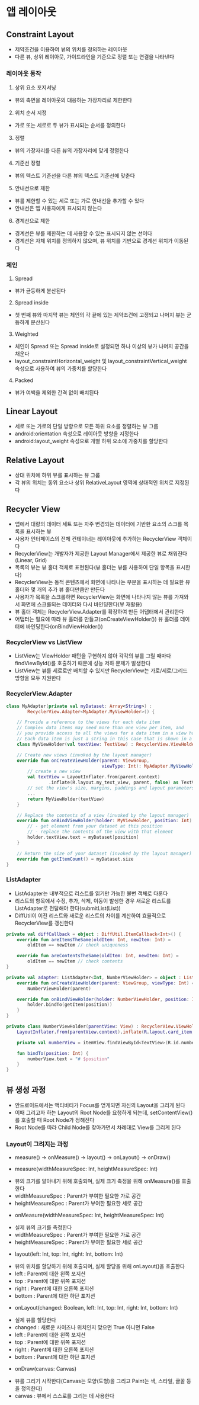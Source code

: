 # 앱 레이아웃

## Constraint Layout
 - 제약조건을 이용하여 뷰의 위치를 정의하는 레이아웃
 - 다른 뷰, 상위 레이아웃, 가이드라인을 기준으로 정렬 또는 연결을 나타낸다  

### 레이아웃 동작
 1. 상위 요소 포지셔닝
  - 뷰의 측면을 레이아웃의 대응하는 가장자리로 제한한다

 2. 위치 순서 지정
  - 가로 또는 세로로 두 뷰가 표시되는 순서를 정의한다

 3. 정렬
  - 뷰의 가장자리를 다른 뷰의 가장자리에 맞게 정렬한다

 4. 기준선 정렬
  - 뷰의 텍스트 기준선을 다른 뷰의 텍스트 기준선에 맞춘다

 5. 안내선으로 제한
  - 뷰를 제한할 수 있는 세로 또는 가로 안내선을 추가할 수 있다
  - 안내선은 앱 사용자에게 표시되지 않는다

 6. 경계선으로 제한
  - 경계선은 뷰를 제한하는 데 사용할 수 있는 표시되지 않는 선이다
  - 경계선은 자체 위치를 정의하지 않으며, 뷰 위치를 기반으로 경계선 위치가 이동된다

### 체인
 1. Spread
  - 뷰가 균등하게 분산된다

 2. Spread inside
  - 첫 번째 뷰와 마지막 뷰는 체인의 각 끝에 있는 제약조건에 고정되고 나머지 뷰는 균등하게 분산된다

 3. Weighted
  - 체인이 Spread 또는 Spread inside로 설정되면 하나 이상의 뷰가 나머지 공간을 채운다
  - layout_constraintHorizontal_weight 및 layout_constraintVertical_weight 속성으로 사용하여 뷰의 가중치를 할당한다

 4. Packed
  - 뷰가 여백을 제외한 간격 없이 배치된다


## Linear Layout
 - 세로 또는 가로의 단일 방향으로 모든 하위 요소를 정렬하는 뷰 그룹
 - android:orientation 속성으로 레이아웃 방향을 지정한다
 - android:layout_weight 속성으로 개별 하위 요소에 가중치를 할당한다

## Relative Layout
 - 상대 위치에 하위 뷰를 표시하는 뷰 그룹
 - 각 뷰의 위치는 동위 요소나 상위 RelativeLayout 영역에 상대적인 위치로 지정된다

## Recycler View
 - 앱에서 대량의 데이터 세트 또는 자주 변경되는 데이터에 기반한 요소의 스크롤 목록을 표시하는 뷰
 - 사용자 인터페이스의 전체 컨테이너는 레이아웃에 추가하는 RecyclerView 객체이다
 - RecyclerView는 개발자가 제공한 Layout Manager에서 제공한 뷰로 채워진다(Linear, Grid)
 - 목록의 뷰는 뷰 홀더 객체로 표현된다(뷰 홀더는 뷰를 사용하여 단일 항목을 표시한다)
 - RecyclerView는 동적 콘텐츠에서 화면에 나타나는 부분을 표시하는 데 필요한 뷰 홀더와 몇 개의 추가 뷰 홀더만큼만 만든다
 - 사용자가 목록을 스크롤하면 RecyclerView는 화면에 나타나지 않는 뷰를 가져와서 화면에 스크롤되는 데이터와 다시 바인딩한다(뷰 재활용)
 - 뷰 홀더 객체는 RecyclerView.Adapter를 확장하여 만든 어댑터에서 관리한다
 - 어댑터는 필요에 따라 뷰 홀더를 만들고(onCreateViewHolder()) 뷰 홀더를 데이터에 바인딩한다(onBindViewHolder())

### RecyclerView vs ListView
 - ListView는 ViewHolder 패턴을 구현하지 않아 각각의 뷰를 그릴 때마다 findViewById()를 호출하기 때문에 성능 저하 문제가 발생한다
 - ListView는 뷰를 세로로만 배치할 수 있지만 RecyclerView는 가로/세로/그리드 방향을 모두 지원한다

### RecyclerView.Adapter
```kotlin
class MyAdapter(private val myDataset: Array<String>) :
        RecyclerView.Adapter<MyAdapter.MyViewHolder>() {

    // Provide a reference to the views for each data item
    // Complex data items may need more than one view per item, and
    // you provide access to all the views for a data item in a view holder.
    // Each data item is just a string in this case that is shown in a TextView.
    class MyViewHolder(val textView: TextView) : RecyclerView.ViewHolder(textView)

    // Create new views (invoked by the layout manager)
    override fun onCreateViewHolder(parent: ViewGroup,
                                    viewType: Int): MyAdapter.MyViewHolder {
        // create a new view
        val textView = LayoutInflater.from(parent.context)
                .inflate(R.layout.my_text_view, parent, false) as TextView
        // set the view's size, margins, paddings and layout parameters
        ...
        return MyViewHolder(textView)
    }

    // Replace the contents of a view (invoked by the layout manager)
    override fun onBindViewHolder(holder: MyViewHolder, position: Int) {
        // - get element from your dataset at this position
        // - replace the contents of the view with that element
        holder.textView.text = myDataset[position]
    }

    // Return the size of your dataset (invoked by the layout manager)
    override fun getItemCount() = myDataset.size
}
```

### ListAdapter
 - ListAdapter는 내부적으로 리스트를 읽기만 가능한 불변 객체로 다룬다
 - 리스트의 항목에서 수정, 추가, 삭제, 이동이 발생한 경우 새로운 리스트를 ListAdapter로 전달해야 한다(submitList(List<T>))
 - DiffUtil이 이전 리스트와 새로운 리스트의 차이를 계산하여 효율적으로 RecyclerView를 갱신한다

```kotlin
private val diffCallback = object : DiffUtil.ItemCallback<Int>() {
    override fun areItemsTheSame(oldItem: Int, newItem: Int) =
        oldItem == newItem // check uniqueness

    override fun areContentsTheSame(oldItem: Int, newItem: Int) =
        oldItem == newItem // check contents
}

private val adapter: ListAdapter<Int, NumberViewHolder> = object : ListAdapter<Int, NumberViewHolder>(diffCallback) {
    override fun onCreateViewHolder(parent: ViewGroup, viewType: Int) =
        NumberViewHolder(parent)

    override fun onBindViewHolder(holder: NumberViewHolder, position: Int) {
        holder.bindTo(getItem(position))
    }
}

private class NumberViewHolder(parentView: View) : RecyclerView.ViewHolder(
    LayoutInflater.from(parentView.context).inflate(R.layout.card_item, null, false)) {

    private val numberView = itemView.findViewById<TextView>(R.id.number)

    fun bindTo(position: Int) {
        numberView.text = "# $position"
    }
}
```

## 뷰 생성 과정
 - 안드로이드에서는 액티비티가 Focus를 얻게되면 자신의 Layout을 그리게 된다
 - 이때 그리고자 하는 Layout의 Root Node를 요청하게 되는데, setContentView()를 호출할 때 Root Node가 정해진다
 - Root Node를 따라 Child Node를 찾아가면서 차례대로 View를 그리게 된다

### Layout이 그려지는 과정
 - measure() -> onMeasure() -> layout() -> onLayout() -> onDraw()

 - measure(widthMeasureSpec: Int, heightMeasureSpec: Int)
  + 뷰의 크기를 알아내기 위해 호출되며, 실제 크기 측정을 위해 onMeasure()를 호출한다
  + widthMeasureSpec : Parent가 부여한 필요한 가로 공간
  + heightMeasureSpec : Parent가 부여한 필요한 세로 공간

 - onMeasure(widthMeasureSpec: Int, heightMeasureSpec: Int)
  + 실제 뷰의 크기를 측정한다
  + widthMeasureSpec : Parent가 부여한 필요한 가로 공간
  + heightMeasureSpec : Parent가 부여한 필요한 세로 공간

 - layout(left: Int, top: Int, right: Int, bottom: Int)
  + 뷰의 위치를 할당하기 위해 호출되며, 실제 할당을 위해 onLayout()을 호출한다
  + left : Parent에 대한 왼쪽 포지션
  + top : Parent에 대한 위쪽 포지션
  + right : Parent에 대한 오른쪽 포지션
  + bottom : Parent에 대한 하단 포지션

 - onLayout(changed: Boolean, left: Int, top: Int, right: Int, bottom: Int)
  + 실제 뷰를 할당한다
  + changed : 새로운 사이즈나 위치인지 맞으면 True 아니면 False
  + left : Parent에 대한 왼쪽 포지션
  + top : Parent에 대한 위쪽 포지션
  + right : Parent에 대한 오른쪽 포지션
  + bottom : Parent에 대한 하단 포지션

 - onDraw(canvas: Canvas)
  + 뷰를 그리기 시작한다(Canvas는 모양(도형)을 그리고 Paint는 색, 스타일, 글꼴 등을 정의한다)
  + canvas : 뷰에서 스스로를 그리는 데 사용한다

